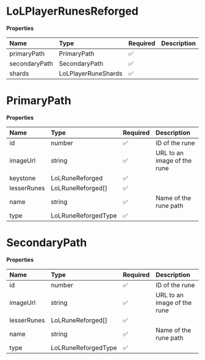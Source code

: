 # LoLPlayerRunesReforged

**Properties**

| Name          | Type                | Required | Description |
| :------------ | :------------------ | :------- | :---------- |
| primaryPath   | PrimaryPath         | ✅       |             |
| secondaryPath | SecondaryPath       | ✅       |             |
| shards        | LoLPlayerRuneShards | ✅       |             |

# PrimaryPath

**Properties**

| Name        | Type                | Required | Description                 |
| :---------- | :------------------ | :------- | :-------------------------- |
| id          | number              | ✅       | ID of the rune              |
| imageUrl    | string              | ✅       | URL to an image of the rune |
| keystone    | LoLRuneReforged     | ✅       |                             |
| lesserRunes | LoLRuneReforged[]   | ✅       |                             |
| name        | string              | ✅       | Name of the rune path       |
| type        | LoLRuneReforgedType | ✅       |                             |

# SecondaryPath

**Properties**

| Name        | Type                | Required | Description                 |
| :---------- | :------------------ | :------- | :-------------------------- |
| id          | number              | ✅       | ID of the rune              |
| imageUrl    | string              | ✅       | URL to an image of the rune |
| lesserRunes | LoLRuneReforged[]   | ✅       |                             |
| name        | string              | ✅       | Name of the rune path       |
| type        | LoLRuneReforgedType | ✅       |                             |

<!-- This file was generated by liblab | https://liblab.com/ -->
